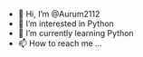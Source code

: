 - 👋 Hi, I’m @Aurum2112
- 👀 I’m interested in Python
- 🌱 I’m currently learning Python
- 📫 How to reach me ...

<!---
Aurum2112/Aurum2112 is a ✨ special ✨ repository because its `README.md` (this file) appears on your GitHub profile.
You can click the Preview link to take a look at your changes.
--->
